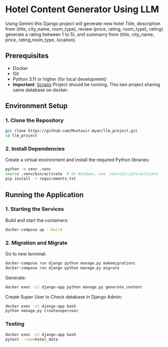 # Hotel Content Generator Using LLM

Using Gemini this Django project will generate new hotel Title, description from (title, city_name, room_type), review (price, rating, room_type), rating( generate a rating between 1 to 5), and summarry from (title, city_name, price, rating,room_type, location).

## Prerequisites
- Docker
- Git
- Python 3.11 or higher (for local development)
- **Important**: [Scrapy](https://github.com/Muntasir-Ayan/scrapy-trip-dot-com) Project should be running, This two project sharing same database on docker. 

## Environment Setup

### 1. Clone the Repository
```bash
git clone https://github.com/Muntasir-Ayan/llm_project.git
cd llm_project
```

### 2. Install Dependencies
Create a virtual environment and install the required Python libraries:
```bash
python -m venv .venv
source .venv/bin/activate  # On Windows, use .venv\Scripts\activate
pip install -r requirements.txt
```

## Running the Application

### 1. Starting the Services
Build and start the containers:
```bash
docker-compose up --build 
```

### 2. Migration and Migrate
Go to new terminal:
```bash
docker-compose run django python manage.py makemigrations
docker-compose run django python manage.py migrate
```
Generate:
```bash
docker exec -it django-app python manage.py generate_content
```
Create Super User to Check database in Django Admin:
```bash
docker exec -it django-app bash
python manage.py createsuperuser
```
### Testing 
```bash
docker exec -it django-app bash
pytest --cov=hotel_data
```

